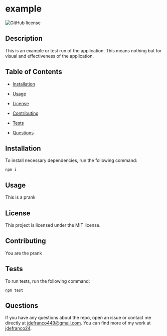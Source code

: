# example
![GitHub license](https://img.shields.io/badge/license-MIT-blue.svg)

## Description

This is an example or test run of the application. This means nothing but for visual and effectiveness of the application.

## Table of Contents 

* [Installation](#installation)

* [Usage](#usage)

* [License](#license)

* [Contributing](#contributing)

* [Tests](#tests)

* [Questions](#questions)

## Installation

To install necessary dependencies, run the following command:

```
npm i
```

## Usage

This is a prank

## License

This project is licensed under the MIT license.
    
## Contributing

You are the prank

## Tests

To run tests, run the following command:

```
npm test
```

## Questions

If you have any questions about the repo, open an issue or contact me directly at jdefranco449@gmail.com. You can find more of my work at [jdefranco24](https://github.com/jdefranco24/).
